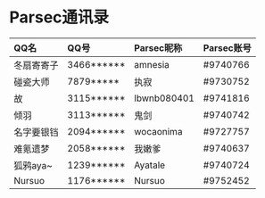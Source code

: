 # Parsec通讯录

| QQ名       | QQ号       | Parsec昵称  | Parsec账号 |
| :--------- | :--------- | :---------- | :--------- |
| 冬扇寄寄子 | 3466****** | amnesia     | #9740766   |
| 碰瓷大师   | 7879*****  | 执寂        | #9730752   |
| 故         | 3115****** | lbwnb080401 | #9741816   |
| 倾羽       | 3113****** | 鬼剑        | #9740742   |
| 名字要银铛 | 2094****** | wocaonima   | #9727757   |
| 难氪遗梦   | 2058****** | 我嫩爹      | #9740637   |
| 狐鸦aya~   | 1239****** | Ayatale     | #9740724   |
| Nursuo     | 1176****** | Nursuo      | #9752452   |
